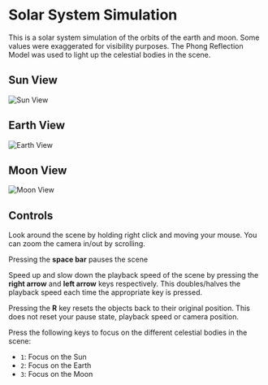 # Solar System Simulation

This is a solar system simulation of the orbits of the earth and moon. Some values were exaggerated for visibility purposes. The Phong Reflection Model was used to light up the celestial bodies in the scene.

## Sun View
![Sun View](../media/sun.gif)

## Earth View
![Earth View](../media/earth.gif)

## Moon View
![Moon View](../media/moon.gif)

## Controls

Look around the scene by holding right click and moving your mouse. You can zoom the camera in/out by scrolling.

Pressing the **space bar** pauses the scene

Speed up and slow down the playback speed of the scene by pressing the **right arrow** and **left arrow** keys respectively. This doubles/halves the playback speed each time the appropriate key is pressed.

Pressing the **R** key resets the objects back to their original position. This does not reset your pause state, playback speed or camera position.

Press the following keys to focus on the different celestial bodies in the scene:
- `1`: Focus on the Sun
- `2`: Focus on the Earth
- `3`: Focus on the Moon